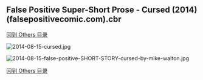 ## False Positive Super-Short Prose - Cursed (2014) (falsepositivecomic.com).cbr


[回到 Others 目录](https://github.com/alicewish/markdown/blob/master/series/Others.md)


![2014-08-15-cursed.jpg](https://wx1.sinaimg.cn/large/6a9fdecaly1fu1ar59dy9j20sg0lc798.jpg)

![2014-08-15-false-positive-SHORT-STORY-cursed-by-mike-walton.jpg](https://wx1.sinaimg.cn/large/6a9fdecaly1fu1ar7r706j20fk1rmtj9.jpg)

[回到 Others 目录](https://github.com/alicewish/markdown/blob/master/series/Others.md)

